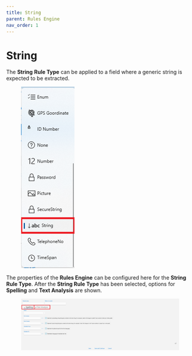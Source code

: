```yaml
---
title: String
parent: Rules Engine
nav_order: 1
---
```


# String

The **String** **Rule Type** can be applied to a field where a generic string is expected to be extracted.

<figure><img src="../../.gitbook/assets/image (27) (2).png" alt=""><figcaption></figcaption></figure>

The properties of the **Rules Engine** can be configured here for the **String Rule Type**. After the **String Rule Type** has been selected, options for **Spelling** and **Text Analysis** are shown.

<figure><img src="../../.gitbook/assets/image (4) (3) (1).png" alt=""><figcaption></figcaption></figure>
